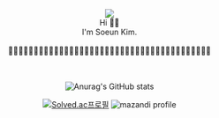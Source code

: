 <div align="center">

<img src="https://capsule-render.vercel.app/api?type=waving&color=auto&height=200&section=header&text=Soeun's%20Github🖤&fontSize=70" />


<div>
Hi 👋🏻 <br>
I'm Soeun Kim. <br><br>
🤍🤍🤍🤍🤍🤍🤍🤍🤍🤍🤍🤍🤍🤍🤍🤍🤍🤍🤍🤍🖤🖤🖤🖤🖤🖤🖤🖤🖤🖤🖤🖤🖤🖤🖤🖤🖤🖤🖤🖤
</div>
<br><br>

![Anurag's GitHub stats](https://github-readme-stats.vercel.app/api?username=silver0108&theme=rose_pine&show_icons=true)

[![Solved.ac프로필](http://mazassumnida.wtf/api/v2/generate_badge?boj=soeun0108)](https://solved.ac/soeun0108)
![mazandi profile](http://mazandi.herokuapp.com/api?handle=soeun0108&theme=dark)

</div>
